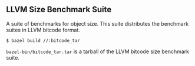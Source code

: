 ## LLVM Size Benchmark Suite

A suite of benchmarks for object size. This suite distributes the benchmark suites in LLVM bitcode format.

```console
$ bazel build //:bitcode_tar
```

`bazel-bin/bitcode_tar.tar` is a tarball of the LLVM bitcode size benchmark suite.
